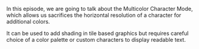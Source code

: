 In this episode, we are going to talk about the Multicolor Character Mode, which allows us sacrifices the horizontal resolution of a character for additional colors.

It can be used to add shading in tile based graphics but requires careful choice of a color palette or custom characters to display readable text. 